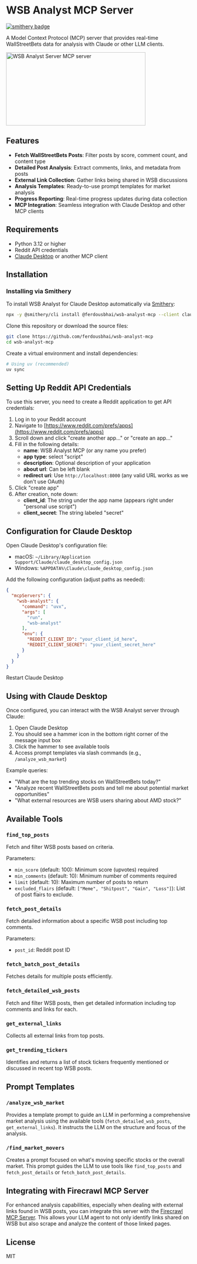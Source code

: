# WSB Analyst MCP Server

[![smithery badge](https://smithery.ai/badge/@ferdousbhai/wsb-analyst-mcp)](https://smithery.ai/server/@ferdousbhai/wsb-analyst-mcp)

A Model Context Protocol (MCP) server that provides real-time WallStreetBets data for analysis with Claude or other LLM clients.

<a href="https://glama.ai/mcp/servers/@ferdousbhai/wsb-analyst-mcp">
  <img width="380" height="200" src="https://glama.ai/mcp/servers/@ferdousbhai/wsb-analyst-mcp/badge" alt="WSB Analyst Server MCP server" />
</a>

## Features

- **Fetch WallStreetBets Posts**: Filter posts by score, comment count, and content type
- **Detailed Post Analysis**: Extract comments, links, and metadata from posts
- **External Link Collection**: Gather links being shared in WSB discussions
- **Analysis Templates**: Ready-to-use prompt templates for market analysis
- **Progress Reporting**: Real-time progress updates during data collection
- **MCP Integration**: Seamless integration with Claude Desktop and other MCP clients

## Requirements

- Python 3.12 or higher
- Reddit API credentials
- [Claude Desktop](https://claude.ai/download) or another MCP client

## Installation

### Installing via Smithery

To install WSB Analyst for Claude Desktop automatically via [Smithery](https://smithery.ai/server/@ferdousbhai/wsb-analyst-mcp):

```bash
npx -y @smithery/cli install @ferdousbhai/wsb-analyst-mcp --client claude
```

Clone this repository or download the source files:

```bash
git clone https://github.com/ferdousbhai/wsb-analyst-mcp
cd wsb-analyst-mcp
```

Create a virtual environment and install dependencies:

```bash
# Using uv (recommended)
uv sync
```

## Setting Up Reddit API Credentials

To use this server, you need to create a Reddit application to get API credentials:

1. Log in to your Reddit account
2. Navigate to [https://www.reddit.com/prefs/apps](https://www.reddit.com/prefs/apps)
3. Scroll down and click "create another app..." or "create an app..."
4. Fill in the following details:
   - **name**: WSB Analyst MCP (or any name you prefer)
   - **app type**: select "script"
   - **description**: Optional description of your application
   - **about url**: Can be left blank
   - **redirect uri**: Use `http://localhost:8000` (any valid URL works as we don't use OAuth)
5. Click "create app"
6. After creation, note down:
   - **client_id**: The string under the app name (appears right under "personal use script")
   - **client_secret**: The string labeled "secret"

## Configuration for Claude Desktop

Open Claude Desktop's configuration file:

- macOS: `~/Library/Application Support/Claude/claude_desktop_config.json`
- Windows: `%APPDATA%\Claude\claude_desktop_config.json`

Add the following configuration (adjust paths as needed):

```json
{
  "mcpServers": {
    "wsb-analyst": {
      "command": "uvx",
      "args": [
        "run",
        "wsb-analyst"
      ],
      "env": {
        "REDDIT_CLIENT_ID": "your_client_id_here",
        "REDDIT_CLIENT_SECRET": "your_client_secret_here"
      }
    }
  }
}
```

Restart Claude Desktop

## Using with Claude Desktop

Once configured, you can interact with the WSB Analyst server through Claude:

1. Open Claude Desktop
2. You should see a hammer icon in the bottom right corner of the message input box
3. Click the hammer to see available tools
4. Access prompt templates via slash commands (e.g., `/analyze_wsb_market`)

Example queries:

- "What are the top trending stocks on WallStreetBets today?"
- "Analyze recent WallStreetBets posts and tell me about potential market opportunities"
- "What external resources are WSB users sharing about AMD stock?"

## Available Tools

### `find_top_posts`

Fetch and filter WSB posts based on criteria.

Parameters:

- `min_score` (default: 100): Minimum score (upvotes) required
- `min_comments` (default: 10): Minimum number of comments required
- `limit` (default: 10): Maximum number of posts to return
- `excluded_flairs` (default: `["Meme", "Shitpost", "Gain", "Loss"]`): List of post flairs to exclude.

### `fetch_post_details`

Fetch detailed information about a specific WSB post including top comments.

Parameters:

- `post_id`: Reddit post ID

### `fetch_batch_post_details`

Fetches details for multiple posts efficiently.

### `fetch_detailed_wsb_posts`

Fetch and filter WSB posts, then get detailed information including top comments and links for each.

### `get_external_links`

Collects all external links from top posts.

### `get_trending_tickers`

Identifies and returns a list of stock tickers frequently mentioned or discussed in recent top WSB posts.

## Prompt Templates

### `/analyze_wsb_market`

Provides a template prompt to guide an LLM in performing a comprehensive market analysis using the available tools (`fetch_detailed_wsb_posts`, `get_external_links`). It instructs the LLM on the structure and focus of the analysis.

### `/find_market_movers`

Creates a prompt focused on what's moving specific stocks or the overall market. This prompt guides the LLM to use tools like `find_top_posts` and `fetch_post_details` or `fetch_batch_post_details`.

## Integrating with Firecrawl MCP Server

For enhanced analysis capabilities, especially when dealing with external links found in WSB posts, you can integrate this server with the [Firecrawl MCP Server](https://github.com/mendableai/firecrawl-mcp-server). This allows your LLM agent to not only identify links shared on WSB but also scrape and analyze the content of those linked pages.

## License

MIT